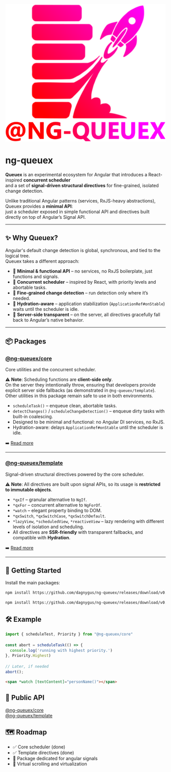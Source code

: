 ![alt text](./ng_queuex_logo.png)
# ng-queuex

**Queuex** is an experimental ecosystem for Angular that introduces a React-inspired **concurrent scheduler**  
and a set of **signal-driven structural directives** for fine-grained, isolated change detection.  

Unlike traditional Angular patterns (services, RxJS-heavy abstractions), Queuex provides a **minimal API**:  
just a scheduler exposed in simple functional API and directives built directly on top of Angular’s Signal API.

---

## ✨ Why Queuex?

Angular's default change detection is global, synchronous, and tied to the logical tree.  
Queuex takes a different approach:

- 🔹 **Minimal & functional API** – no services, no RxJS boilerplate, just functions and signals.  
- 🔹 **Concurrent scheduler** – inspired by React, with priority levels and abortable tasks.  
- 🔹 **Fine-grained change detection** – run detection only where it’s needed.  
- 🔹 **Hydration-aware** – application stabilization (`ApplicationRef#onStable`) waits until the scheduler is idle.  
- 🔹 **Server-side transparent** – on the server, all directives gracefully fall back to Angular’s native behavior.  

---

## 📦 Packages

### [@ng-queuex/core](./projects/ng-queuex/core/README.md)
Core utilities and the concurrent scheduler.

⚠️ **Note**: Scheduling functions are **client-side only**.  
On the server they intentionally throw, ensuring that developers provide explicit server side fallbacks (as demonstrated in `@ng-queuex/template`).  
Other utilities in this package remain safe to use in both environments.


- `scheduleTask()` – enqueue clean, abortable tasks.  
- `detectChanges()` / `scheduleChangeDetection()` – enqueue dirty tasks with built-in coalescing.  
- Designed to be minimal and functional: no Angular DI services, no RxJS.  
- Hydration-aware: delays `ApplicationRef#onStable` until the scheduler is idle. 

➡️ [Read more](./projects/ng-queuex/core/README.md)

---

### [@ng-queuex/template](./projects/ng-queuex/template/README.md)
Signal-driven structural directives powered by the core scheduler.

⚠️ **Note**: All directives are built upon signal APIs, so its usage is **restricted to immutable objects**.  

- `*qxIf` – granular alternative to `NgIf`.  
- `*qxFor` – concurrent alternative to `NgForOf`.  
- `*watch` – elegant property binding to DOM.  
- `*qxSwitch`, `*qxSwitchCase`, `*qxSwitchDefault`.  
- `*lazyView`, `*scheduledView`, `*reactiveView` – lazy rendering with different levels of isolation and scheduling.  
- All directives are **SSR-friendly** with transparent fallbacks, and compatible with **Hydration**.

➡️ [Read more](./projects/ng-queuex/template/README.md)

---

## 🚀 Getting Started

Install the main packages:

```bash
npm install https://github.com/dagnygus/ng-queuex/releases/download/v0.0.2/ng-queuex-core-0.0.2.tgz
```
```bash
npm install https://github.com/dagnygus/ng-queuex/releases/download/v0.0.2/ng-queuex-template-0.0.2.tgz
```

## 🛠 Example

```ts
import { scheduleTest, Priority } from "@ng-queuex/core"

const abort = scheduleTask(() => {
  console.log('running with highest priority.')
}, Priority.Highest)

// Later, if needed
abort();
```
```html
<span *watch [textContent]="personName()"></span>
```

## 📖 Public API

[@ng-queuex/core](./projects/ng-queuex/core/README.md)<br>
[@ng-queuex/template](./projects/ng-queuex/template/README.md)

## 🗺 Roadmap

- ✅ Core scheduler (done) 
- ✅ Template directives (done)
- 🔄 Package dedicated for angular signals
- 🔄 Virtual scrolling and virtualization

